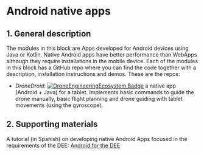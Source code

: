 # Android native apps
## 1. General description
The modules in this block are Apps developed for Android devices using Java or Kotlin. Native Android apps have better performance than WebApps although they require installations in the mobile device. 
Each of the modules in this block has a GitHub repo where you can find the code together with a description, installation instructions and demos. These are the repos:
* *DroneDroid*:
[![DroneEngineeringEcosystem Badge](https://img.shields.io/badge/DEE-DroneDroid-brightgreen.svg)](https://github.com/dronsEETAC/DroneDroid) a native app (Android + Java) for a tablet. Implements basic commands to guide the drone manually, basic flight planning and drone guiding with tablet movements (using the gyroscope).
## 2. Supporting materials
A tutorial (in Spanish) on developing native Android Apps focused in the requirements of the DEE:
[Android for the DEE](https://www.youtube.com/playlist?list=PLyAtSQhMsD4r4nDM0pidyhop8XzSbyFNa)


